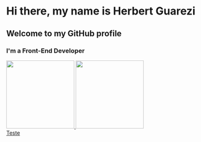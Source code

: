 # Hi there, my name is Herbert Guarezi
## Welcome to my GitHub profile
### I'm a Front-End Developer

<section style="display: grid; grid-template-collumns: 1fr 1fr">
<div>
<a href="https://github.com/Herbertguarezi">
<img loading="lazy" height="180em" src="https://github-readme-stats.vercel.app/api/top-langs/?username=&layout=compact&langs_count=7&theme=dracula"/>
<img loading="lazy" height="180em" src="https://github-readme-stats.vercel.app/api?Herbertguarezi
&show_icons=true&theme=dracula&include_all_commits=true&count_private=true"/>
</div>
  <div>
    Teste
  </div>
</section>

